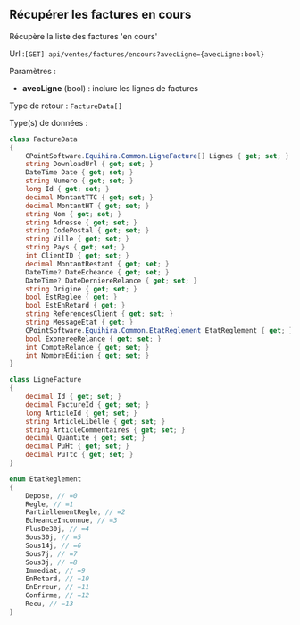 ## <span id='listeencours'>Récupérer les factures en cours</span>

Récupère la liste des factures 'en cours'

Url :`[GET] api/ventes/factures/encours?avecLigne={avecLigne:bool}`

Paramètres : 

- **avecLigne** (bool) : inclure les lignes de factures

Type de retour : `FactureData[]`

Type(s) de données :

```csharp
class FactureData
{
	CPointSoftware.Equihira.Common.LigneFacture[] Lignes { get; set; }
	string DownloadUrl { get; set; }
	DateTime Date { get; set; }
	string Numero { get; set; }
	long Id { get; set; }
	decimal MontantTTC { get; set; }
	decimal MontantHT { get; set; }
	string Nom { get; set; }
	string Adresse { get; set; }
	string CodePostal { get; set; }
	string Ville { get; set; }
	string Pays { get; set; }
	int ClientID { get; set; }
	decimal MontantRestant { get; set; }
	DateTime? DateEcheance { get; set; }
	DateTime? DateDerniereRelance { get; set; }
	string Origine { get; set; }
	bool EstReglee { get; }
	bool EstEnRetard { get; }
	string ReferencesClient { get; set; }
	string MessageEtat { get; }
	CPointSoftware.Equihira.Common.EtatReglement EtatReglement { get; }
	bool ExonereeRelance { get; set; }
	int CompteRelance { get; set; }
	int NombreEdition { get; set; }
}

class LigneFacture
{
	decimal Id { get; set; }
	decimal FactureId { get; set; }
	long ArticleId { get; set; }
	string ArticleLibelle { get; set; }
	string ArticleCommentaires { get; set; }
	decimal Quantite { get; set; }
	decimal PuHt { get; set; }
	decimal PuTtc { get; set; }
}

enum EtatReglement
{
	Depose, // =0
	Regle, // =1
	PartiellementRegle, // =2
	EcheanceInconnue, // =3
	PlusDe30j, // =4
	Sous30j, // =5
	Sous14j, // =6
	Sous7j, // =7
	Sous3j, // =8
	Immediat, // =9
	EnRetard, // =10
	EnErreur, // =11
	Confirme, // =12
	Recu, // =13
}

```

